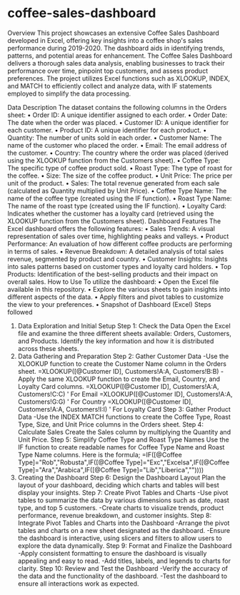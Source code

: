 # coffee-sales-dashboard
Overview
This project showcases an extensive Coffee Sales Dashboard developed in Excel, offering key insights into a coffee shop's sales performance during 2019-2020. The dashboard aids in identifying trends, patterns, and potential areas for enhancement.
The Coffee Sales Dashboard delivers a thorough sales data analysis, enabling businesses to track their performance over time, pinpoint top customers, and assess product preferences. The project utilizes Excel functions such as XLOOKUP, INDEX, and MATCH to efficiently collect and analyze data, with IF statements employed to simplify the data processing.

Data Description
The dataset contains the following columns in the Orders sheet:
•	Order ID: A unique identifier assigned to each order.
•	Order Date: The date when the order was placed.
•	Customer ID: A unique identifier for each customer.
•	Product ID: A unique identifier for each product.
•	Quantity: The number of units sold in each order.
•	Customer Name: The name of the customer who placed the order.
•	Email: The email address of the customer.
•	Country: The country where the order was placed (derived using the XLOOKUP function from the Customers sheet).
•	Coffee Type: The specific type of coffee product sold.
•	Roast Type: The type of roast for the coffee.
•	Size: The size of the coffee product.
•	Unit Price: The price per unit of the product.
•	Sales: The total revenue generated from each sale (calculated as Quantity multiplied by Unit Price).
•	Coffee Type Name: The name of the coffee type (created using the IF function).
•	Roast Type Name: The name of the roast type (created using the IF function).
•	Loyalty Card: Indicates whether the customer has a loyalty card (retrieved using the XLOOKUP function from the Customers sheet).
Dashboard Features
The Excel dashboard offers the following features:
•	Sales Trends: A visual representation of sales over time, highlighting peaks and valleys.
•	Product Performance: An evaluation of how different coffee products are performing in terms of sales.
•	Revenue Breakdown: A detailed analysis of total sales revenue, segmented by product and country.
•	Customer Insights: Insights into sales patterns based on customer types and loyalty card holders.
•	Top Products: Identification of the best-selling products and their impact on overall sales.
How to Use
To utilize the dashboard:
•	Open the Excel file available in this repository.
•	Explore the various sheets to gain insights into different aspects of the data.
•	Apply filters and pivot tables to customize the view to your preferences.
•	Snapshot of Dashboard (Excel)
Steps followed
1. Data Exploration and Initial Setup
Step 1: Check the Data
Open the Excel file and examine the three different sheets available: Orders, Customers, and Products. Identify the key information and how it is distributed across these sheets.
2. Data Gathering and Preparation
Step 2: Gather Customer Data
-Use the XLOOKUP function to create the Customer Name column in the Orders sheet.
=XLOOKUP([@Customer ID], Customers!A:A, Customers!B:B)
-Apply the same XLOOKUP function to create the Email, Country, and Loyalty Card columns.
=XLOOKUP([@Customer ID], Customers!A:A, Customers!C:C) ' For Email
=XLOOKUP([@Customer ID], Customers!A:A, Customers!G:G) ' For Country
=XLOOKUP([@Customer ID], Customers!A:A, Customers!I:I) ' For Loyalty Card
Step 3: Gather Product Data
-Use the INDEX MATCH functions to create the Coffee Type, Roast Type, Size, and Unit Price columns in the Orders sheet.
Step 4: Calculate Sales
Create the Sales column by multiplying the Quantity and Unit Price.
Step 5: Simplify Coffee Type and Roast Type Names
Use the IF function to create readable names for Coffee Type Name and Roast Type Name columns.
Here is the formula;
=IF([@Coffee Type]="Rob","Robusta",IF([@Coffee Type]="Exc","Excelsa",IF([@Coffee Type]="Ara","Arabica",IF([@Coffee Type]="Lib","Liberica",""))))
3. Creating the Dashboard
Step 6: Design the Dashboard Layout
Plan the layout of your dashboard, deciding which charts and tables will best display your insights.
Step 7: Create Pivot Tables and Charts
-Use pivot tables to summarize the data by various dimensions such as date, roast type, and top 5 customers.
-Create charts to visualize trends, product performance, revenue breakdown, and customer insights.
Step 8: Integrate Pivot Tables and Charts into the Dashboard
-Arrange the pivot tables and charts on a new sheet designated as the dashboard.
-Ensure the dashboard is interactive, using slicers and filters to allow users to explore the data dynamically.
Step 9: Format and Finalize the Dashboard
-Apply consistent formatting to ensure the dashboard is visually appealing and easy to read.
-Add titles, labels, and legends to charts for clarity.
Step 10: Review and Test the Dashboard
-Verify the accuracy of the data and the functionality of the dashboard.
-Test the dashboard to ensure all interactions work as expected.





